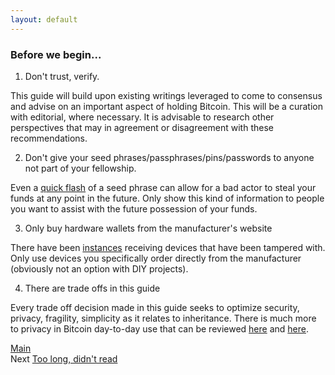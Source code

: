 ```yaml
---
layout: default
---
```


### Before we begin...

1) Don't trust, verify. 

This guide will build upon existing writings leveraged to come to consensus and advise on an important aspect of holding Bitcoin. This will be a curation with editorial, where necessary. It is advisable to research other perspectives that may in agreement or disagreement with these recommendations.

2) Don't give your seed phrases/passphrases/pins/passwords to anyone not part of your fellowship. 

Even a <a target="_blank" rel="noopener noreferrer" href="https://twitter.com/RonnieMoas/status/1048166109680218118?s=20">quick flash</a> of a seed phrase can allow for a bad actor to steal your funds at any point in the future. Only show this kind of information to people you want to assist with the future possession of your funds.

3) Only buy hardware wallets from the manufacturer's website 

There have been <a target="_blank" rel="noopener noreferrer" href="https://bitcoinmagazine.com/technical/ledger-hack-victim-scam-details">instances</a> receiving devices that have been tampered with. Only use devices you specifically order directly from the manufacturer (obviously not an option with DIY projects).

4) There are trade offs in this guide

Every trade off decision made in this guide seeks to optimize security, privacy, fragility, simplicity as it relates to inheritance. There is much more to privacy in Bitcoin day-to-day use that can be reviewed <a target="_blank" rel="noopener noreferrer" href="https://en.bitcoin.it/wiki/Privacy">here</a> and <a target="_blank" rel="noopener noreferrer" href="https://bitcoiner.guide/privacy/">here</a>.

[Main](../index.md)<br />
Next [Too long, didn't read](tldr.md)

